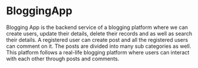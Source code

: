 # BloggingApp
Blogging App is the backend service of a blogging platform where we can create users, update their details, delete their records and as well as search their details. A registered user can create post and all the registered users can comment on it. The posts are divided into many sub categories as well. This platform follows a real-life blogging platform where users can interact with each other through posts and comments.
